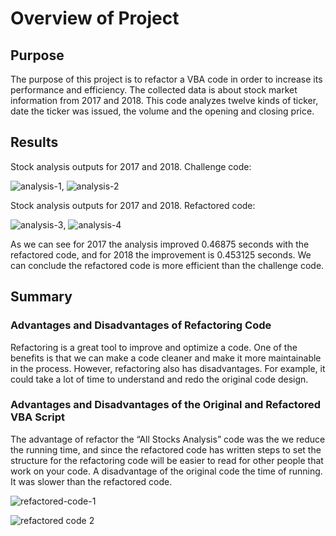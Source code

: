 # Overview of Project

## Purpose

The purpose of this project is to refactor a VBA code in order to increase its performance and efficiency. The collected data is about stock market information from 2017 and 2018. This code analyzes twelve kinds of ticker, date the ticker was issued, the volume and the opening and closing price.  

## Results

Stock analysis outputs for 2017 and 2018. Challenge code:

![analysis-1](https://user-images.githubusercontent.com/95327338/147902026-a0a76537-609c-49cb-a0f1-19e0eb1661aa.png), ![analysis-2](https://user-images.githubusercontent.com/95327338/147902038-e9e99583-f1f8-4e57-80e9-4a8e6412d013.png)

Stock analysis outputs for 2017 and 2018. Refactored code:

![analysis-3](https://user-images.githubusercontent.com/95327338/147902086-3a6a173f-98d0-476e-a1ad-30be907a5309.png), ![analysis-4](https://user-images.githubusercontent.com/95327338/147902105-6e9fbbd9-da9d-48b0-be11-e0ed1fc952b1.png)

As we can see for 2017 the analysis improved 0.46875 seconds with the refactored code, and for 2018 the improvement is 0.453125 seconds. We can conclude the refactored code is more efficient than the challenge code. 

## Summary

### Advantages and Disadvantages of Refactoring Code 

Refactoring is a great tool to improve and optimize a code. One of the benefits is that we can make a code cleaner and make it more maintainable in the process. However, refactoring also has disadvantages. For example, it could take a lot of time to understand and redo the original code design.

### Advantages and Disadvantages of the Original and Refactored VBA Script 

The advantage of refactor the “All Stocks Analysis” code was the we reduce the running time, and since the refactored code has written steps to set the structure for the refactoring code will be easier to read for other people that work on your code. A disadvantage of the original code the time of running. It was slower than the refactored code. 

![refactored-code-1](https://user-images.githubusercontent.com/95327338/147902157-17f36841-8feb-4315-ac13-d7929e21d9ba.png)

![refactored code 2](https://user-images.githubusercontent.com/95327338/147902189-219c32e9-bd96-49a3-8233-f39616b282b5.png)






